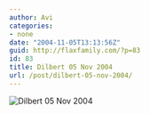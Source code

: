 ```yaml
---
author: Avi
categories:
- none
date: "2004-11-05T13:13:56Z"
guid: http://flaxfamily.com/?p=83
id: 83
title: Dilbert 05 Nov 2004
url: /post/dilbert-05-nov-2004/
---
```

![Dilbert 05 Nov 2004](http://www.dilbert.com/comics/dilbert/archive/images/dilbert2004113313105.gif)